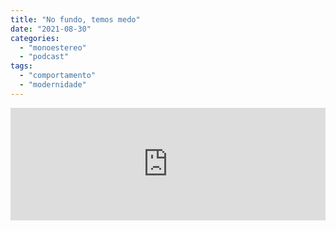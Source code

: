 ```yaml
---
title: "No fundo, temos medo"
date: "2021-08-30"
categories: 
  - "monoestereo"
  - "podcast"
tags: 
  - "comportamento"
  - "modernidade"
---
```


<iframe src="https://anchor.fm/monoestereo/embed/episodes/No-fundo--temos-medo-e16ln60" height="180px" width="100%" frameborder="0" scrolling="no" style="width:100%;height:180px"></iframe>
